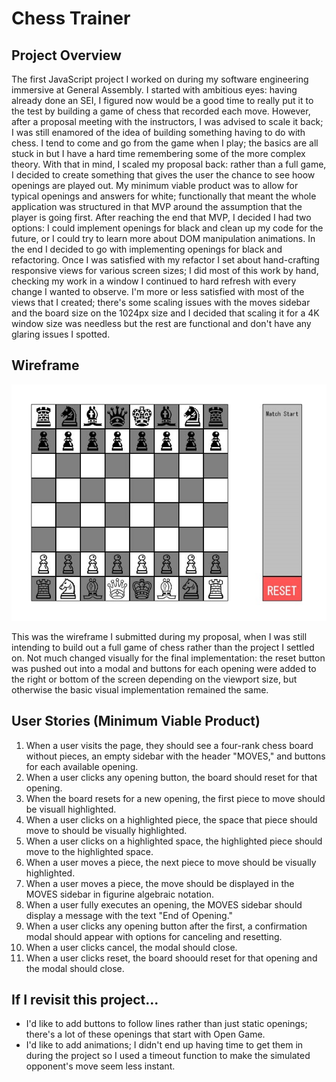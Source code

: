 # Chess Trainer
## Project Overview
The first JavaScript project I worked on during my software engineering immersive at General Assembly. I started with ambitious eyes: having already done an SEI, I figured now would be a good time to really put it to the test by building a game of chess that recorded each move.
However, after a proposal meeting with the instructors, I was advised to scale it back; I was still enamored of the idea of building something having to do with chess. I tend to come and go from the game when I play; the basics are all stuck in but I have a hard time remembering some of the more complex theory. With that in mind, I scaled my proposal back: rather than a full game, I decided to create something that gives the user the chance to see hoow openings are played out.
My minimum viable product was to allow for typical openings and answers for white; functionally that meant the whole application was structured in that MVP around the assumption that the player is going first. After reaching the end that MVP, I decided I had two options: I could implement openings for black and clean up my code for the future, or I could try to learn more about DOM manipulation animations. In the end I decided to go with implementing openings for black and refactoring.
Once I was satisfied with my refactor I set about hand-crafting responsive views for various screen sizes; I did most of this work by hand, checking my work in a window I continued to hard refresh with every change I wanted to observe. I'm more or less satisfied with most of the views that I created; there's some scaling issues with the moves sidebar and the board size on the 1024px size and I decided that scaling it for a 4K window size was needless but the rest are functional and don't have any glaring issues I spotted.
## Wireframe
![Proposal wireframe](/wireframes/wireframe-matchstart.jpg)

This was the wireframe I submitted during my proposal, when I was still intending to build out a full game of chess rather than the project I settled on. Not much changed visually for the final implementation: the reset button was pushed out into a modal and buttons for each opening were added to the right or bottom of the screen depending on the viewport size, but otherwise the basic visual implementation remained the same.
## User Stories (Minimum Viable Product)
1. When a user visits the page, they should see a four-rank chess board without pieces, an empty sidebar with the header "MOVES," and buttons for each available opening.
2. When a user clicks any opening button, the board should reset for that opening.
3. When the board resets for a new opening, the first piece to move should be visuall highlighted.
4. When a user clicks on a highlighted piece, the space that piece should move to should be visually highlighted.
5. When a user clicks on a highlighted space, the highlighted piece should move to the highlighted space.
6. When a user moves a piece, the next piece to move should be visually highlighted.
7. When a user moves a piece, the move should be displayed in the MOVES sidebar in figurine algebraic notation.
8. When a user fully executes an opening, the MOVES sidebar should display a message with the text "End of Opening."
9. When a user clicks any opening button after the first, a confirmation modal should appear with options for canceling and resetting.
10. When a user clicks cancel, the modal should close.
11. When a user clicks reset, the board shoould reset for that opening and the modal should close.
## If I revisit this project...
- I'd like to add buttons to follow lines rather than just static openings; there's a lot of these openings that start with Open Game.
- I'd like to add animations; I didn't end up having time to get them in during the project so I used a timeout function to make the simulated opponent's move seem less instant.